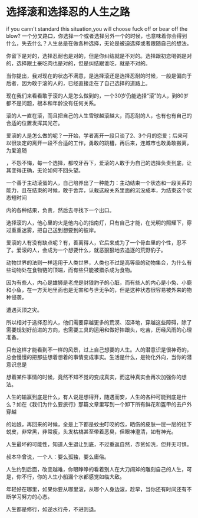 # 选择滚和选择忍的人生之路
if you cann't standard this situation,you will choose fuck off or bear off the blow?
一个分叉路口，你选择一个或者选择另外一个的时候，也意味着你会得到什么，失去什么？人生总是在做各种选择，无论是被迫选择或者跟随自己的想法。

你留下是对的，选择忍耐也是对的，但是你纠结就是不对的。选择跟初恋喝粥是对的，选择跟土豪吃肉也是对的，但是纠结跟谁吃，就是不对的。

当你提出，我对现在的状态不满意，是选择滚还是选择忍耐的时候，一般是偏向于后者，因为敢于滚的人的，已经直接走在了自己选择的道路上。

现在我们来看看敢于滚的人是怎么做到的，一个30岁仍能选择“滚”的人，到80岁都不是问题，根本和年龄没有任何关系。

滚的人一直在滚，而且把自己的人生雪球越滚越大，而忍耐的人，也有也有自己的合适的位置发挥其光芒。

爱滚的人是怎么做的呢？一开始，学者离开一段只谈了2、3个月的恋爱；后来可以很淡定的离开一段不合适的工作，勇敢的跳槽，再后来，连城市也敢勇敢搬离，为爱追随

，不怨不悔，每一个选择，都咬牙吞下，爱滚的人敢于为自己的选择负责到底，让其变得正确，无论如何不回头望。

一个善于主动滚蛋的人，自己培养出了一种能力：主动结束一个状态和一段关系的能力，且在结束的时候，敢于舍弃，认栽这段关系里面的沉没成本，为结束这个状态短时间

内的各种结果，负责，然后去寻找下一个出口。

选择滚的人，他心里的火是他内心的指南灯，只有自己才能，在光明的照耀下，穿过重重迷雾，把自己送到想要到的彼岸。

爱滚的人有没有缺点呢？有，善离得人，它后来成为了一个骨血里的个性，忍不了。爱滚的人，会成为一个想要什么，就恶狠狠地去追逐的荒野豹子。 

动物世界的法则一样适用于人类世界，人类也不过是高等级的动物集合，为什么有些动物处在食物链的顶端，而有些只能被猎杀成为食物。

因为有些人，内心是雄狮是老虎是豺狼豹子的心脏，而有些人的内心是小兔、小鹿和小鱼，在一方天地里面也是无害和与世无争的，但是这种状态很容易被外来的物种侵袭，

遭遇灭顶之灾。

所以相对于选择忍的人，他们需要穿越更多的荒漠、沼泽地，穿越这些障碍，除了需要规划好前进的方向，也需要工具的运用和做好摔跟头，吃苦，历经风雨的心理准备。

只有这样才能看到不一样的风景，过上自己想要的人生。人的潜意识是很神奇的，总会慢慢的把那些想着想着的事情变成事实。生活是什么，是物化外向，当你的潜意识总是

想着某件事情的时候，竟然不知不觉的变成真实，而这种真实会再次加强你的想法。

人生的输赢到底是什么，有人说是想得开，随遇而安，人生的各种可能到底是什么？如在《我们为什么要旅行》那篇文章里写到一个卸下所有鲜花和盔甲的去户外穿越

的姑娘，再回来的时候，全是上下都是蚊虫叮咬的包，晒伤的皮肤一层一层的往下蜕皮，非常黑，非常瘦，头发枯槁甚至带着恶臭，但眼神澄清，如有神光。

人生最坏的可能性，知道人生退让到底，不过重返自然，赤贫如洗，但并无可惧。

叔本华曾说，一个人：要么孤独，要么庸俗。

人生约到后面，改变越难，你眼睁睁的看着别人在大刀阔斧的雕刻自己的人生，可是，你不行，你的人生小船漏个水都感觉如临大敌。

年轻好在哪里，如果你要从哪里滚，从哪个人身边滚，趁早，当你还有时间还有不断学习努力的心态。

人生都是修行，如逆水行舟，不进则退。




